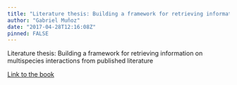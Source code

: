 ```yaml
---
title: "Literature thesis: Building a framework for retrieving information on multispecies interactions from published literature"
author: "Gabriel Muñoz"
date: "2017-04-28T12:16:08Z"
pinned: FALSE
---
```


Literature thesis: Building a framework for retrieving information on multispecies interactions from published literature

[Link to the book](https://bookdown.org/fgabriel1891/literature_review/)
